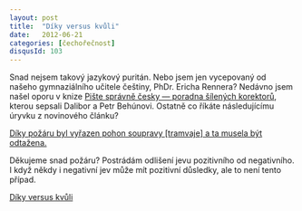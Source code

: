 ```yaml
---
layout: post
title:  "Díky versus kvůli"
date:   2012-06-21
categories: [čechořečnost]
disqusId: 103
---
```

Snad nejsem takový jazykový puritán. Nebo jsem jen vycepovaný od našeho gymnaziálního učitele češtiny, PhDr. Ericha Rennera? Nedávno jsem 
našel oporu v knize [Pište správně česky ― poradna šílených korektorů](http://www.kosmas.cz/detail.asp?cislo=151216&afil=1102), kterou sepsali Dalibor a Petr Behúnovi. Ostatně co říkáte 
následujícímu úryvku z novinového článku? 
<!--more-->

[Díky požáru byl vyřazen pohon soupravy [tramvaje] a ta musela být odtažena.](http://zpravy.idnes.cz/obrazem-hasici-likvidovali-pozar-tramvaje-fj5-/krimi.aspx?c=A061025_083718_krimi_cen)

Děkujeme snad požáru? Postrádám odlišení jevu pozitivního od negativního. I když někdy i negativní jev může mít pozitivní důsledky, ale to není tento případ.

<script type="text/javascript" charset="utf-8" src="http://static.polldaddy.com/p/6333142.js"></script>
<noscript><a href="http://polldaddy.com/poll/6333142/">Díky versus kvůli</a></noscript>